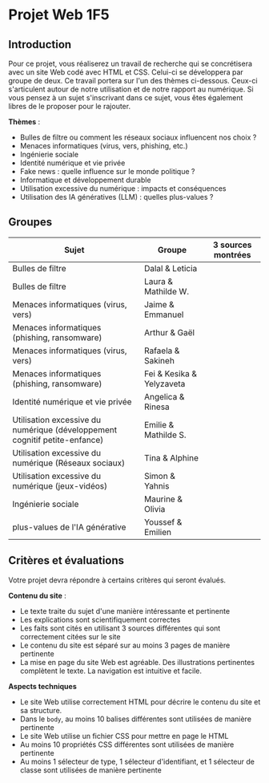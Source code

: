 # Projet Web 1F5

## Introduction
Pour ce projet, vous réaliserez un travail de recherche qui se concrétisera avec un site Web codé avec HTML et CSS. Celui-ci se développera par groupe de deux. Ce travail portera sur l'un des thèmes ci-dessous. Ceux-ci s'articulent autour de notre utilisation et de notre rapport au numérique. Si vous pensez à un sujet s'inscrivant dans ce sujet, vous êtes également libres de le proposer pour le rajouter.

**Thèmes** : 
- Bulles de filtre ou comment les réseaux sociaux influencent nos choix ?
- Menaces informatiques (virus, vers, phishing, etc.)
- Ingénierie sociale
- Identité numérique et vie privée
- Fake news : quelle influence sur le monde politique ?
- Informatique et développement durable
- Utilisation excessive du numérique : impacts et conséquences
- Utilisation des IA génératives (LLM) : quelles plus-values ?

## Groupes
| Sujet              | Groupe       |3 sources montrées
|--------------------|--------------|-------------------|
| Bulles de filtre           | Dalal & Leticia     | |
| Bulles de filtre            | Laura & Mathilde W.     | |
| Menaces informatiques (virus, vers)            | Jaime & Emmanuel     | |
| Menaces informatiques (phishing, ransomware)            | Arthur & Gaël     | |
| Menaces informatiques (virus, vers)            | Rafaela & Sakineh     | |
| Menaces informatiques (phishing, ransomware)            | Fei & Kesika & Yelyzaveta     | |
| Identité numérique et vie privée            | Angelica & Rinesa    | |
| Utilisation excessive du numérique (développement cognitif petite-enfance)            | Emilie & Mathilde S.     | |
| Utilisation excessive du numérique (Réseaux sociaux)            | Tina & Alphine     | |
| Utilisation excessive du numérique (jeux-vidéos)           | Simon & Yahnis     | |
| Ingénierie sociale           | Maurine & Olivia     | |
| plus-values de l'IA générative           | Youssef & Emilien     | |

## Critères et évaluations
Votre projet devra répondre à certains critères qui seront évalués.

**Contenu du site** :
- Le texte traite du sujet d'une manière intéressante et pertinente
- Les explications sont scientifiquement correctes
- Les faits sont cités en utilisant 3 sources différentes qui sont correctement citées sur le site
- Le contenu du site est séparé sur au moins 3 pages de manière pertinente
- La mise en page du site Web est agréable. Des illustrations pertinentes complètent le texte. La navigation est intuitive et facile.

**Aspects techniques**
- Le site Web utilise correctement HTML pour décrire le contenu du site et sa structure.
- Dans le `body`, au moins 10 balises différentes sont utilisées de manière pertinente
- Le site Web utilise un fichier CSS pour mettre en page le HTML
- Au moins 10 propriétés CSS différentes sont utilisées de manière pertinente
- Au moins 1 sélecteur de type, 1 sélecteur d'identifiant, et 1 sélecteur de classe sont utilisées de manière pertinente


